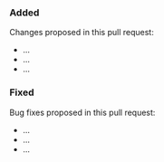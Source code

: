 ### Added

Changes proposed in this pull request: 

- ...
- ...
- ...


### Fixed

Bug fixes proposed in this pull request:

- ...
- ...
- ...